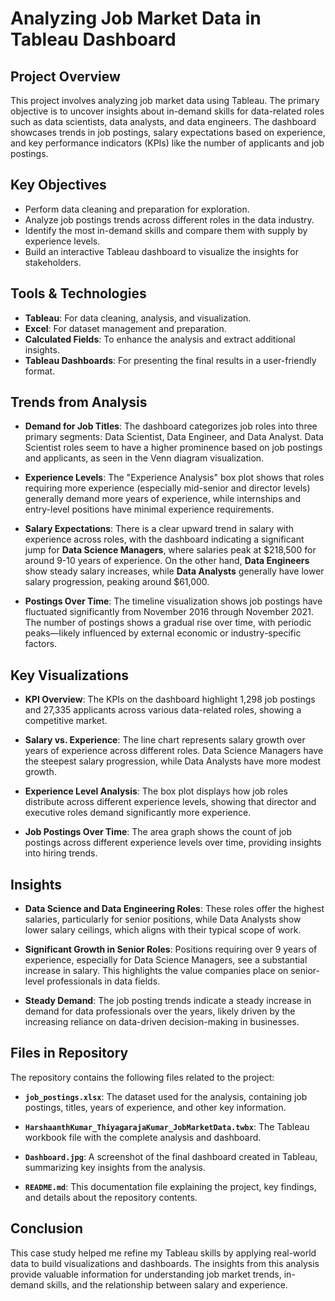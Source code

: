 # Analyzing Job Market Data in Tableau Dashboard

## Project Overview

This project involves analyzing job market data using Tableau. The primary objective is to uncover insights about in-demand skills for data-related roles such as data scientists, data analysts, and data engineers. The dashboard showcases trends in job postings, salary expectations based on experience, and key performance indicators (KPIs) like the number of applicants and job postings.

## Key Objectives
- Perform data cleaning and preparation for exploration.
- Analyze job postings trends across different roles in the data industry.
- Identify the most in-demand skills and compare them with supply by experience levels.
- Build an interactive Tableau dashboard to visualize the insights for stakeholders.

## Tools & Technologies
- **Tableau**: For data cleaning, analysis, and visualization.
- **Excel**: For dataset management and preparation.
- **Calculated Fields**: To enhance the analysis and extract additional insights.
- **Tableau Dashboards**: For presenting the final results in a user-friendly format.

## Trends from Analysis

- **Demand for Job Titles**: The dashboard categorizes job roles into three primary segments: Data Scientist, Data Engineer, and Data Analyst. Data Scientist roles seem to have a higher prominence based on job postings and applicants, as seen in the Venn diagram visualization.
  
- **Experience Levels**: The "Experience Analysis" box plot shows that roles requiring more experience (especially mid-senior and director levels) generally demand more years of experience, while internships and entry-level positions have minimal experience requirements.
  
- **Salary Expectations**: There is a clear upward trend in salary with experience across roles, with the dashboard indicating a significant jump for **Data Science Managers**, where salaries peak at $218,500 for around 9-10 years of experience. On the other hand, **Data Engineers** show steady salary increases, while **Data Analysts** generally have lower salary progression, peaking around $61,000.
  
- **Postings Over Time**: The timeline visualization shows job postings have fluctuated significantly from November 2016 through November 2021. The number of postings shows a gradual rise over time, with periodic peaks—likely influenced by external economic or industry-specific factors.

## Key Visualizations

- **KPI Overview**: The KPIs on the dashboard highlight 1,298 job postings and 27,335 applicants across various data-related roles, showing a competitive market.
  
- **Salary vs. Experience**: The line chart represents salary growth over years of experience across different roles. Data Science Managers have the steepest salary progression, while Data Analysts have more modest growth.
  
- **Experience Level Analysis**: The box plot displays how job roles distribute across different experience levels, showing that director and executive roles demand significantly more experience.
  
- **Job Postings Over Time**: The area graph shows the count of job postings across different experience levels over time, providing insights into hiring trends.

## Insights

- **Data Science and Data Engineering Roles**: These roles offer the highest salaries, particularly for senior positions, while Data Analysts show lower salary ceilings, which aligns with their typical scope of work.
  
- **Significant Growth in Senior Roles**: Positions requiring over 9 years of experience, especially for Data Science Managers, see a substantial increase in salary. This highlights the value companies place on senior-level professionals in data fields.
  
- **Steady Demand**: The job posting trends indicate a steady increase in demand for data professionals over the years, likely driven by the increasing reliance on data-driven decision-making in businesses.

## Files in Repository

The repository contains the following files related to the project:

- **`job_postings.xlsx`**: The dataset used for the analysis, containing job postings, titles, years of experience, and other key information.
  
- **`HarshaanthKumar_ThiyagarajaKumar_JobMarketData.twbx`**: The Tableau workbook file with the complete analysis and dashboard.
  
- **`Dashboard.jpg`**: A screenshot of the final dashboard created in Tableau, summarizing key insights from the analysis.
  
- **`README.md`**: This documentation file explaining the project, key findings, and details about the repository contents.

## Conclusion
This case study helped me refine my Tableau skills by applying real-world data to build visualizations and dashboards. The insights from this analysis provide valuable information for understanding job market trends, in-demand skills, and the relationship between salary and experience.
